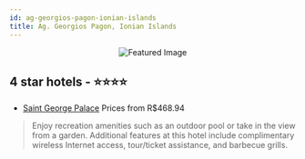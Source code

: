 ```yaml
---
id: ag-georgios-pagon-ionian-islands
title: Ag. Georgios Pagon, Ionian Islands
---
```


<center><img src="https://i.travelapi.com/hotels/31000000/30490000/30488000/30487908/f83375cc_z.jpg" alt="Featured Image" /></center>


##  4 star hotels - ⭐️⭐️⭐️⭐️

-    [Saint George Palace](https://us.hurb.com/hotels/ag-georgios-pagon/saint-george-palace-JNP-JP02628R?cmp=18055) Prices from R$468.94
   > Enjoy recreation amenities such as an outdoor pool or take in the view from a garden. Additional features at this hotel include complimentary wireless Internet access, tour/ticket assistance, and barbecue grills.
